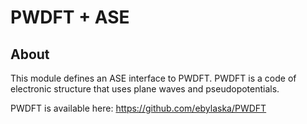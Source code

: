 # PWDFT + ASE

## About

This module defines an ASE interface to PWDFT.
PWDFT is a code of electronic structure that uses
plane waves and pseudopotentials.

PWDFT is available here: <https://github.com/ebylaska/PWDFT>
